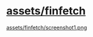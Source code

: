 <a href="https://arkizenty.github.io/assets/finfetch/">assets/finfetch</a>
==========================================================================

<a href="https://raw.githubusercontent.com/arkizenty/assets/master/finfetch/screenshot1.png">assets/finfetch/screenshot1.png</a>

<meta content="arkizenty's assets" property="og:title">
<meta content="assets for arkizenty's projects" property="og:description">
<meta content="arkizenty's assets" property="og:site_name">
<meta content='https://avatars2.githubusercontent.com/u/40907703?s=460&v=4' property='og:image'>
<link rel="shortcut icon" href="https://avatars2.githubusercontent.com/u/40907703?s=460&v=4">
